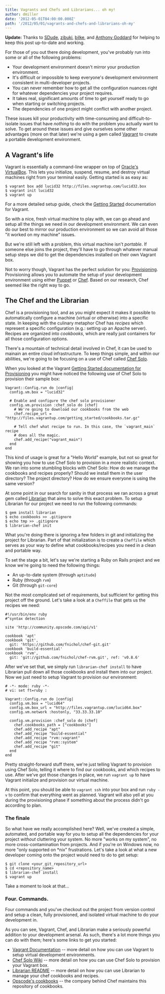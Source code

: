 ```yaml
---
title: Vagrants and Chefs and Librarians... oh my!
author: dmiller
date: '2012-05-01T04:00:00.000Z'
path: '/2012/05/01/vagrants-and-chefs-and-librarians-oh-my'
---
```


**Update:** Thanks to [SDude]({{page.url}}#comment-677428811),
[zibuki]({{page.url}}#comment-584010225),
[bilke]({{page.url}}#comment-537553234), and
[Anthony Goddard]({{page.url}}#comment-521570237) for helping to keep this post
up-to-date and working.

For those of you out there doing development, you've probably run into some or
all of the following problems:

- Your development environment doesn't mirror your production environment.
- It's difficult or impossible to keep everyone's development environment
  consistent in multi-developer projects.
- You can never remember how to get all the configuration nuances right for
  whatever dependencies your project requires.
- It takes real, significant amounts of time to get yourself ready to go when
  starting or switching projects.
- The dependencies of one project might conflict with another project.

These issues kill your productivity with time-consuming and difficult-to-isolate
issues that have _nothing_ to do with the problem you actually want to solve. To
get around these issues and give ourselves some other advantages (more on that
later) we're using a gem called [Vagrant](http://vagrantup.com) to create a
portable development environment.

## A Vagrant's life

Vagrant is essentially a command-line wrapper on top of
[Oracle's VirtualBox](http://www.virtualbox.org/). This lets you initialize,
suspend, resume, and destroy virtual machines right from your terminal easily.
Getting started is as easy as:

```
$ vagrant box add lucid32 http://files.vagrantup.com/lucid32.box
$ vagrant init lucid32
$ vagrant up
```

For a more detailed setup guide, check the
[Getting Started](http://vagrantup.com/v1/docs/getting-started/index.html)
documentation for Vagrant.

So with a nice, fresh virtual machine to play with, we can go ahead and setup
all the things we need in our development environment. We can even do our best
to mirror our production environment so we can avoid all those "it worked on my
machine" issues.

But we're still left with a problem, this virtual machine isn't _portable_. If
someone else joins the project, they'll have to go through whatever manual setup
steps we did to get the dependencies installed on their own Vagrant box.

Not to worry though, Vagrant has the perfect solution for you:
[Provisioning](http://vagrantup.com/v1/docs/getting-started/provisioning.html).
Provisioning allows you to automate the setup of your development environment
using either [Puppet](http://puppetlabs.com/puppet/what-is-puppet/) or
[Chef](http://wiki.opscode.com/display/chef/Home). Based on our research, Chef
seemed like the right way to go.

## The Chef and the Librarian

Chef is a provisioning tool, and as you might expect it makes it possible to
automatically configure a machine (virtual or otherwise) into a specific state.
In keeping with the culinary metaphor Chef has _recipes_ which represent a
specific configuration (e.g.: setting up an Apache server). Recipes are
organized into _cookbooks_, which are really just containers for all those
configuration options.

There's a mountain of technical detail involved in Chef, it can be used to
mainain an entire cloud infrastructure. To keep things simple, and within our
abilities, we're going to be focusing on a use of Chef called
[Chef Solo](http://wiki.opscode.com/display/chef/Chef+Solo).

When you looked at the Vagrant
[Getting Started documentation for Provisioning](http://vagrantup.com/v1/docs/getting-started/provisioning.html)
you might have noticed the following use of Chef Solo to provision their sample
box:

```
Vagrant::Config.run do |config|
  config.vm.box = "lucid32"

  # Enable and configure the chef solo provisioner
  config.vm.provision :chef_solo do |chef|
    # We're going to download our cookbooks from the web
    chef.recipe_url = "http://files.vagrantup.com/getting_started/cookbooks.tar.gz"

    # Tell chef what recipe to run. In this case, the `vagrant_main` recipe
    # does all the magic.
    chef.add_recipe("vagrant_main")
  end
end
```

This kind of usage is great for a "Hello World" example, but not so great for
showing you how to use Chef Solo to provision in a more realistic context. We
ran into some stumbling blocks with Chef Solo: How do we manage the cookbooks
and recipes properly? Should we install them in the user directory? The project
directory? How do we ensure everyone is using the same version?

At some point in our search for sanity in that process we ran across a great gem
called [Librarian](https://github.com/applicationsonline/librarian) that aims to
solve this exact problem. To setup Librarian for our project we need to run the
following commands:

```
$ gem install librarian
$ echo cookbooks >> .gitignore
$ echo tmp >> .gitignore
$ librarian-chef init
```

What you're doing there is ignoring a few folders in git and initializing the
project for Librarian. Part of that initialization is to create a `Cheffile`
which serves as your way to define what cookbooks/recipes you need in a clean
and portable way.

To set the stage a bit, let's say we're starting a Ruby on Rails project and we
know we're going to need the following things:

- An up-to-date system (through `aptitude`)
- Ruby (through `rvm`)
- Git (through `git-core`)

Not the most complicated set of requirements, but sufficient for getting this
project off the ground. Let's take a look at a `Cheffile` that gets us the
recipes we need:

```
#!/usr/bin/env ruby
#^syntax detection

site 'http://community.opscode.com/api/v1'

cookbook 'apt'
cookbook 'git', 
  git: 'https://github.com/fnichol/chef-git.git'
cookbook 'build-essential'
cookbook 'rvm', 
  git: 'git://github.com/fnichol/chef-rvm.git', ref: 'v0.8.6'
```

After we've set that, we simply run `librarian-chef install` to have Librarian
pull down all those cookbooks and install them into our project. Now we just
need to setup Vagrant to provision our environment:

```
# -*- mode: ruby -*-
# vi: set ft=ruby :

Vagrant::Config.run do |config|
  config.vm.box = "lucid64"
  config.vm.box_url = "http://files.vagrantup.com/lucid64.box"
  config.vm.network :hostonly, "33.33.33.10"

  config.vm.provision :chef_solo do |chef|
    chef.cookbooks_path = ["cookbooks"]
    chef.add_recipe "apt"
    chef.add_recipe "build-essential"
    chef.add_recipe "rvm::vagrant"
    chef.add_recipe "rvm::system"
    chef.add_recipe "git"
  end
end
```
Pretty straight-forward stuff there, we're just telling Vagrant to provision
using Chef Solo, telling it where to find our cookbooks, and which recipes to
use. After we've got those changes in place, we run `vagrant up` to have Vagrant
initialize and provision our virtual machine.

At this point, you should be able to `vagrant ssh` into your box and run `ruby -v` to confirm that everything went as planned. Vagrant will also yell at you
during the provisioning phase if something about the process didn't go according
to plan.

### The finale

So what have we really accomplished here? Well, we've created a simple,
automated, and portable way for you to setup all the dependencies for your
project _without_ cluttering your system. No more "works on my system", no more
cross-contamination from projects. And if you're on Windows now, no more "only
supported on \*nix" frustrations. Let's take a look at what a new developer
coming onto the project would need to do to get setup:

```
$ git clone <your_git_repository_url>
$ cd <repository_name>
$ librarian-chef install
$ vagrant up
```

Take a moment to look at that...

### Four. Commands.

Four commands and you've checkout out the project from version control and setup
a clean, fully provisioned, and isolated virtual machine to do your development
in.

As you can see, Vagrant, Chef, and Librarian make a seriously powerful addition
to your development arsenal. As such, there's a lot more things you can do with
them; here's some links to get you started:

- [Vagrant Documentation](http://vagrantup.com/v1/docs/index.html) -- more
  detail on how you can use Vagrant to setup virtual development environments.
- [Chef Solo Wiki](http://wiki.opscode.com/display/chef/Chef+Solo) -- more
  detail on how you can use Chef Solo to provision your Vagrant box.
- [Librarian README](https://github.com/applicationsonline/librarian/blob/master/README.md)
  -- more detail on how you can use Librarian to manage your chef cookbooks and
  recipes.
- [Opscode's cookbooks](https://github.com/opscode/cookbooks) -- the company
  behind Chef maintains this repository of cookbooks.
